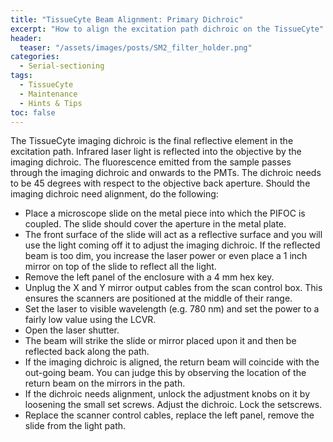 ```yaml
---
title: "TissueCyte Beam Alignment: Primary Dichroic"
excerpt: "How to align the excitation path dichroic on the TissueCyte"
header:
  teaser: "/assets/images/posts/SM2_filter_holder.png"
categories:
  - Serial-sectioning
tags: 
  - TissueCyte
  - Maintenance
  - Hints & Tips
toc: false
---
```


The TissueCyte imaging dichroic is the final reflective element in the excitation path. 
Infrared laser light is reflected into the objective by the imaging dichroic.
The fluorescence emitted from the sample passes through the imaging dichroic and onwards to the PMTs. 
The dichroic needs to be 45 degrees with respect to the objective back aperture. 
Should the imaging dichroic need alignment, do the following:

- Place a microscope slide on the metal piece into which the PIFOC is coupled. 
The slide should cover the aperture in the metal plate. 
- The front surface of the slide will act as a reflective surface and you will use the light coming off it to adjust the imaging dichroic. 
If the reflected beam is too dim, you increase the laser power or even place a 1 inch mirror on top of the slide to reflect all the light. 
- Remove the left panel of the enclosure with a 4 mm hex key. 
- Unplug the X and Y mirror output cables from the scan control box.
This ensures the scanners are positioned at the middle of their range.
- Set the laser to visible wavelength (e.g. 780 nm) and set the power to a fairly low value using the LCVR.
- Open the laser shutter.
- The beam will strike the slide or mirror placed upon it and then be reflected back along the path. 
- If the imaging dichroic is aligned, the return beam will coincide with the out-going beam. 
You can judge this by observing the location of the return beam on the mirrors in the path. 
- If the dichroic needs alignment, unlock the adjustment knobs on it by loosening the small set screws. 
Adjust the dichroic. 
Lock the setscrews.
- Replace the scanner control cables, replace the left panel, remove the slide from the light path.


